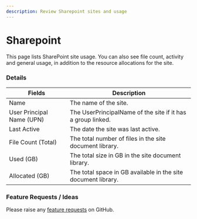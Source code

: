```yaml
---
description: Review Sharepoint sites and usage
---
```


# Sharepoint

This page lists SharePoint site usage. You can also see file count, activity and general usage, in addition to the resource allocations for the site.

### Details

| Fields                    | Description                                                   |
| ------------------------- | ------------------------------------------------------------- |
| Name                      | The name of the site.                                         |
| User Principal Name (UPN) | The UserPrincipalName of the site if it has a group linked.   |
| Last Active               | The date the site was last active.                            |
| File Count (Total)        | The total number of files in the site document library.       |
| Used (GB)                 | The total size in GB in the site document library.            |
| Allocated (GB)            | The total space in GB available in the site document library. |



### Feature Requests / Ideas

Please raise any [feature requests](https://github.com/KelvinTegelaar/CIPP/issues/new?assignees=\&labels=enhancement%2Cno-priority\&projects=\&template=feature.yml\&title=%5BFeature+Request%5D%3A+) on GitHub.
